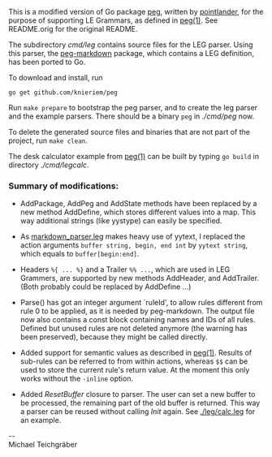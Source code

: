 This is a modified version of Go package [peg][], written by
[pointlander](https://github.com/pointlander), for the purpose
of supporting LE Grammars, as defined in [peg(1)][]. See
README.orig for the original README.

The subdirectory *cmd/leg* contains source files for the LEG
parser. Using this parser, the [peg-markdown][] package,
which contains a LEG definition, has been ported to Go.

To download and install, run

	go get github.com/knieriem/peg

Run `make prepare` to bootstrap the peg parser, and to create
the leg parser and the example parsers. There should be a binary
`peg` in *./cmd/peg* now.

To delete the generated source files and binaries that are
not part of the project, run `make clean`.

The desk calculator example from [peg(1)][] can be built by
typing `go build` in directory *./cmd/legcalc*.


### Summary of modifications:

*	AddPackage, AddPeg and AddState methods have been
	replaced by a new method AddDefine, which stores
	different values into a map. This way additional strings
	(like yystype) can easily be specified.

*	As [markdown_parser.leg][] makes heavy use of yytext,
	I replaced the action arguments `buffer string,
	begin, end int` by `yytext string`, which equals to
	`buffer[begin:end]`.

*	Headers `%{ ... %}` and a Trailer `%% ...`, which are
	used in LEG Grammers, are supported by new methods
	AddHeader, and AddTrailer. (Both probably could
	be replaced by AddDefine ...)
	
*	Parse() has got an integer argument `ruleId', to
	allow rules different from rule 0 to be applied, as
	it is needed by peg-markdown. The output file now also
	contains a const block containing names and IDs of all
	rules. Defined but unused rules are not deleted anymore
	(the warning has been preserved), because they might
	be called directly.

*	Added support for semantic values as described in
	[peg(1)][]. Results of sub-rules can be referred
	to from within actions, whereas `$$` can be used to
	store the current rule's return value. At the moment this
	only works without the `-inline` option.

*	Added *ResetBuffer* closure to parser. The user can set
	a new buffer to be processed, the remaining part of the
	old buffer is returned. This way a parser can be reused
	without calling *Init* again. See [./leg/calc.leg](./leg/calc.leg)
	for an example.


[peg]: https://github.com/pointlander/peg
[peg(1)]: http://piumarta.com/software/peg/peg.1.html
[peg-markdown]: https://github.com/jgm/peg-markdown
[markdown_parser.leg]: https://github.com/jgm/peg-markdown/blob/master/markdown_parser.leg#L57

--  
Michael Teichgräber
